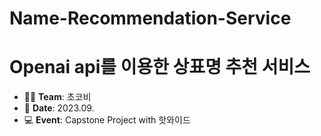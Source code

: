 # Name-Recommendation-Service

<h1>Openai api를 이용한 상표명 추천 서비스</h1>

- 👩‍💻 **Team**: 초코비  
- 📅 **Date**: 2023.09.  
- 💻 **Event**: Capstone Project with 핫와이드
